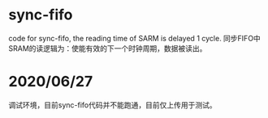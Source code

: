 # sync-fifo
code for sync-fifo, the reading time of SARM is delayed 1 cycle.
同步FIFO中SRAM的读逻辑为：使能有效的下一个时钟周期，数据被读出。

# 2020/06/27
调试环境，目前sync-fifo代码并不能跑通，目前仅上传用于测试。